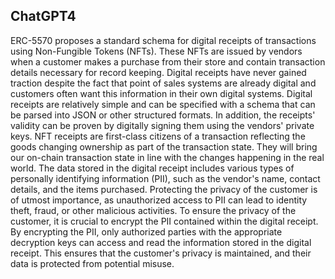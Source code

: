 ## ChatGPT4

ERC-5570 proposes a standard schema for digital receipts of transactions using Non-Fungible Tokens (NFTs). These NFTs are issued by vendors when a customer makes a purchase from their store and contain transaction details necessary for record keeping. Digital receipts have never gained traction despite the fact that point of sales systems are already digital and customers often want this information in their own digital systems. Digital receipts are relatively simple and can be specified with a schema that can be parsed into JSON or other structured formats. In addition, the receipts' validity can be proven by digitally signing them using the vendors' private keys. NFT receipts are first-class citizens of a transaction reflecting the goods changing ownership as part of the transaction state. They will bring our on-chain transaction state in line with the changes happening in the real world. The data stored in the digital receipt includes various types of personally identifying information (PII), such as the vendor's name, contact details, and the items purchased. Protecting the privacy of the customer is of utmost importance, as unauthorized access to PII can lead to identity theft, fraud, or other malicious activities. To ensure the privacy of the customer, it is crucial to encrypt the PII contained within the digital receipt. By encrypting the PII, only authorized parties with the appropriate decryption keys can access and read the information stored in the digital receipt. This ensures that the customer's privacy is maintained, and their data is protected from potential misuse.
